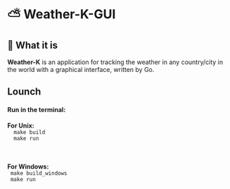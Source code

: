 # ⛅ Weather-K-GUI

## 🤔 What it is
<p>
  <b>Weather-K</b> is an application for tracking the weather in any country/city  in the world with a graphical interface, written by Go.
</p>

## Lounch
<p>
  <h4>Run in the terminal:</h4>
  <b>For Unix:</b>
    <br>
    <code>  make build  </code>
    <br>
    <code>  make run    </code>
    <br><br><br>

  <b>For Windows:</b>
    <br>
    <code>  make build_windows  </code>
    <br>
    <code>  make run    </code>
    <br>


</p>

